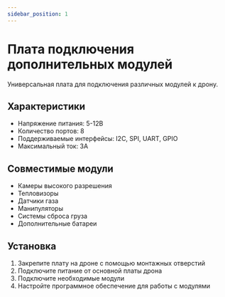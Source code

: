 ```yaml
---
sidebar_position: 1
---
```


# Плата подключения дополнительных модулей

Универсальная плата для подключения различных модулей к дрону.

## Характеристики

- Напряжение питания: 5-12В
- Количество портов: 8
- Поддерживаемые интерфейсы: I2C, SPI, UART, GPIO
- Максимальный ток: 3А

## Совместимые модули

- Камеры высокого разрешения
- Тепловизоры
- Датчики газа
- Манипуляторы
- Системы сброса груза
- Дополнительные батареи

## Установка

1. Закрепите плату на дроне с помощью монтажных отверстий
2. Подключите питание от основной платы дрона
3. Подключите необходимые модули
4. Настройте программное обеспечение для работы с модулями 